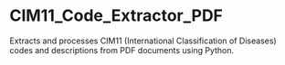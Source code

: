 # CIM11_Code_Extractor_PDF
Extracts and processes CIM11 (International Classification of Diseases) codes and descriptions from PDF documents using Python.

